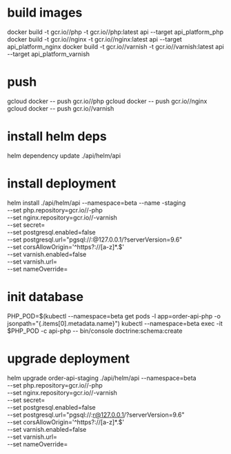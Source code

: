 # build images
docker build -t gcr.io/<GCLOUDPROJECTID>/php -t gcr.io/<GCLOUDPROJECTID>/php:latest api --target api_platform_php
docker build -t gcr.io/<GCLOUDPROJECTID>/nginx -t gcr.io/<GCLOUDPROJECTID>/nginx:latest api --target api_platform_nginx
docker build -t gcr.io/<GCLOUDPROJECTID>/varnish -t gcr.io/<GCLOUDPROJECTID>/varnish:latest api --target api_platform_varnish

# push
gcloud docker -- push gcr.io/<GCLOUDPROJECTID>/php
gcloud docker -- push gcr.io/<GCLOUDPROJECTID>/nginx
gcloud docker -- push gcr.io/<GCLOUDPROJECTID>/varnish


# install helm deps
helm dependency update ./api/helm/api

# install deployment
helm install ./api/helm/api --namespace=beta --name <APINAME>-staging \
    --set php.repository=gcr.io/<GCLOUDPROJECTID>/<APINAME>-php \
    --set nginx.repository=gcr.io/<GCLOUDPROJECTID>/<APINAME>-varnish \
    --set secret=<SECRET> \
    --set postgresql.enabled=false \
    --set postgresql.url="pgsql://<DBHOST>:<DBPW>@127.0.0.1/<APINAME>?serverVersion=9.6" \
    --set corsAllowOrigin='^https?://[a-z\]*\.<URL>$' \
    --set varnish.enabled=false \
    --set varnish.url=<VARNISHURL>   \
    --set nameOverride=<APINAME>
                                                          
    

# init database
PHP_POD=$(kubectl --namespace=beta get pods -l app=order-api-php -o jsonpath="{.items[0].metadata.name}")
kubectl --namespace=beta exec -it $PHP_POD -c api-php -- bin/console doctrine:schema:create 


# upgrade deployment
helm upgrade order-api-staging ./api/helm/api --namespace=beta  \
    --set php.repository=gcr.io/<GCLOUDPROJECTID>/<APINAME>-php \
    --set nginx.repository=gcr.io/<GCLOUDPROJECTID>/<APINAME>-varnish \
    --set secret=<SECRET> \
    --set postgresql.enabled=false \
    --set postgresql.url="pgsql://<DBHOST>:<DBPW>r@127.0.0.1/<APINAME>?serverVersion=9.6" \
    --set corsAllowOrigin='^https?://[a-z\]*\.<URL>$' \
    --set varnish.enabled=false \
    --set varnish.url=<VARNISHURL> \
    --set nameOverride=<APINAME>